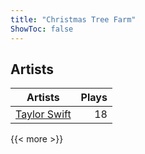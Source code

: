```yaml
---
title: "Christmas Tree Farm"
ShowToc: false
---
```


## Artists
Artists | Plays 
----- | -----: 
[Taylor Swift](/artists/taylor-swift-33221) | 18

{{< more >}}